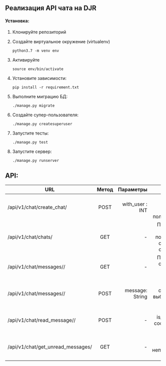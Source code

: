 ## Реализация API чата на DJR

#### Установка:

1. Клонируйте репозиторий
   
2. Создайте виртуальное окружение (virtualenv)
    ```
    python3.7 -m venv env
    ```
3. Активируйте
    ```
    source env/bin/activate
    ```
4. Установите зависимости:
    ```
    pip install -r requirement.txt
    ```
5. Выполните миграцию БД:
    ```
    ./manage.py migrate
    ```
6. Создайте супер-пользователя:
    ```
    ./manage.py createsuperuser
    ```
7. Запустите тесты: 
    ```
    ./manage.py test
    ```
8. Запустите сервер:
    ```
    ./manage.py runserver
    ```

## API:

| URL       | Метод                | Параметры | Описание |
| --- |:---:| ---:| ---:|
| /api/v1/chat/create_chat/    | POST    | with_user : INT |  Создаёт чат (Thread) с выбранным пользователем |
| /api/v1/chat/chats/     | GET    | - | Получает все чаты пользователя, с последним сообщением|
| /api/v1/chat/messages/<ID>/     | GET    | - | Получает все сообщения в выбранном чате по id |
| /api/v1/chat/messages/<ID>/     | POST    | message: String | Отправляет сообщение в выбранный чат по id |
| /api/v1/chat/read_message/<ID>/    | POST    | - | Ставит флаг is_read = True сообщению по id|
| /api/v1/chat/get_unread_messages/   | GET    | - | Получает количество непрочитанных сообщений |





